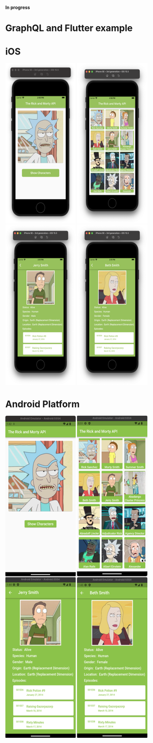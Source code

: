 **In progress**
# GraphQL and Flutter example

# iOS

<p align="left">
<img src="https://github.com/CodingFlutter/flutter_graphql/blob/main/assets/pics/ios_pic1.png" width="220" height="500"/> 
<img src="https://github.com/CodingFlutter/flutter_graphql/blob/main/assets/pics/ios_pic2.png" width="220" height="500"/>
<img src="https://github.com/CodingFlutter/flutter_graphql/blob/main/assets/pics/ios_pic3.png" width="220" height="500"/> 
<img src="https://github.com/CodingFlutter/flutter_graphql/blob/main/assets/pics/ios_pic4.png" width="220" height="500"/>
</p>

# Android Platform

<p align="left">
<img src="https://github.com/CodingFlutter/flutter_graphql/blob/main/assets/pics/and_pic1.png" width="220" height="500"/> 
<img src="https://github.com/CodingFlutter/flutter_graphql/blob/main/assets/pics/and_pic2.png" width="220" height="500"/>
<img src="https://github.com/CodingFlutter/flutter_graphql/blob/main/assets/pics/and_pic3.png" width="220" height="500"/> 
<img src="https://github.com/CodingFlutter/flutter_graphql/blob/main/assets/pics/and_pic4.png" width="220" height="500"/>
</p>
